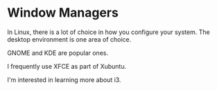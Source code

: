 # Window Managers

In Linux, there is a lot of choice in how you configure your system. The desktop environment is one area of choice. 

GNOME and KDE are popular ones. 

I frequently use XFCE as part of Xubuntu.

I'm interested in learning more about i3. 
